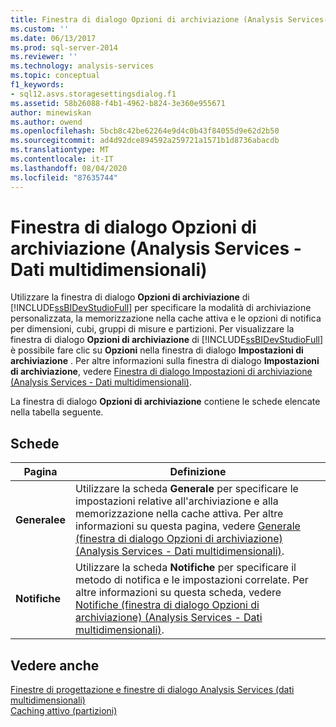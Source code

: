 ```yaml
---
title: Finestra di dialogo Opzioni di archiviazione (Analysis Services-Dati multidimensionali) | Microsoft Docs
ms.custom: ''
ms.date: 06/13/2017
ms.prod: sql-server-2014
ms.reviewer: ''
ms.technology: analysis-services
ms.topic: conceptual
f1_keywords:
- sql12.asvs.storagesettingsdialog.f1
ms.assetid: 58b26088-f4b1-4962-b824-3e360e955671
author: minewiskan
ms.author: owend
ms.openlocfilehash: 5bcb8c42be62264e9d4c0b43f84055d9e62d2b50
ms.sourcegitcommit: ad4d92dce894592a259721a1571b1d8736abacdb
ms.translationtype: MT
ms.contentlocale: it-IT
ms.lasthandoff: 08/04/2020
ms.locfileid: "87635744"
---
```

# <a name="storage-options-dialog-box-analysis-services---multidimensional-data"></a>Finestra di dialogo Opzioni di archiviazione (Analysis Services - Dati multidimensionali)
  Utilizzare la finestra di dialogo **Opzioni di archiviazione** di [!INCLUDE[ssBIDevStudioFull](../includes/ssbidevstudiofull-md.md)] per specificare la modalità di archiviazione personalizzata, la memorizzazione nella cache attiva e le opzioni di notifica per dimensioni, cubi, gruppi di misure e partizioni. Per visualizzare la finestra di dialogo **Opzioni di archiviazione** di [!INCLUDE[ssBIDevStudioFull](../includes/ssbidevstudiofull-md.md)] è possibile fare clic su **Opzioni** nella finestra di dialogo **Impostazioni di archiviazione** . Per altre informazioni sulla finestra di dialogo **Impostazioni di archiviazione**, vedere [Finestra di dialogo Impostazioni di archiviazione &#40;Analysis Services - Dati multidimensionali&#41;](storage-settings-dialog-box-analysis-services-multidimensional-data.md).  
  
 La finestra di dialogo **Opzioni di archiviazione** contiene le schede elencate nella tabella seguente.  
  
## <a name="tabs"></a>Schede  
  
|Pagina|Definizione|  
|----------|----------------|  
|**Generalee**|Utilizzare la scheda **Generale** per specificare le impostazioni relative all'archiviazione e alla memorizzazione nella cache attiva. Per altre informazioni su questa pagina, vedere [Generale &#40;finestra di dialogo Opzioni di archiviazione&#41; &#40;Analysis Services - Dati multidimensionali&#41;](general-storage-options-dialog-box-analysis-services-multidimensional-data.md).|  
|**Notifiche**|Utilizzare la scheda **Notifiche** per specificare il metodo di notifica e le impostazioni correlate. Per altre informazioni su questa scheda, vedere [Notifiche &#40;finestra di dialogo Opzioni di archiviazione&#41; &#40;Analysis Services - Dati multidimensionali&#41;](notifications-storage-options-dialog-analysis-services-multidimensional-data.md).|  
  
## <a name="see-also"></a>Vedere anche  
 [Finestre di progettazione e finestre di dialogo Analysis Services &#40;dati multidimensionali&#41;](analysis-services-designers-and-dialog-boxes-multidimensional-data.md)   
 [Caching attivo &#40;partizioni&#41;](multidimensional-models-olap-logical-cube-objects/partitions-proactive-caching.md)  
  
  
